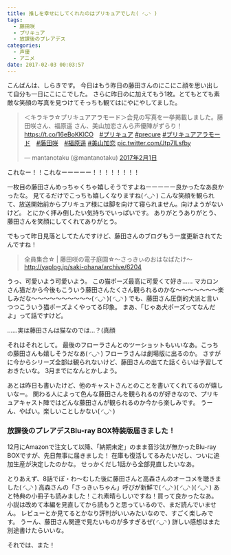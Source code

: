 ```yaml
---
title: 推しを幸せにしてくれたのはプリキュアでした( ◜◡◝ )
tags:
  - 藤田咲
  - プリキュア
  - 放課後のプレアデス
categories:
  - 声優
  - アニメ
date: 2017-02-03 00:03:57
---
```


こんばんは、しらきです。
今日はもう昨日の藤田さんのにこにこ顔を思い出して自分も一日にこにこでした。
さらに昨日のに加えてもう1枚。とてもとても素敵な笑顔の写真を見つけてそっちも観てはにやにやしてました。
<!-- more -->
<blockquote class="twitter-tweet" data-lang="ja"><p lang="ja" dir="ltr">＜キラキラ☆プリキュアアラモード＞会見の写真を一挙掲載しました。藤田咲さん、福原遥 さん、美山加恋さんら声優陣がずらり！ <a href="https://t.co/16eBoKKlCO">https://t.co/16eBoKKlCO</a>　<a href="https://twitter.com/hashtag/%E3%83%97%E3%83%AA%E3%82%AD%E3%83%A5%E3%82%A2?src=hash">#プリキュア</a> <a href="https://twitter.com/hashtag/precure?src=hash">#precure</a> <a href="https://twitter.com/hashtag/%E3%83%97%E3%83%AA%E3%82%AD%E3%83%A5%E3%82%A2%E3%82%A2%E3%83%A9%E3%83%A2%E3%83%BC%E3%83%89?src=hash">#プリキュアアラモード</a>　<a href="https://twitter.com/hashtag/%E8%97%A4%E7%94%B0%E5%92%B2?src=hash">#藤田咲</a>　<a href="https://twitter.com/hashtag/%E7%A6%8F%E5%8E%9F%E9%81%A5?src=hash">#福原遥</a> <a href="https://twitter.com/hashtag/%E7%BE%8E%E5%B1%B1%E5%8A%A0%E6%81%8B?src=hash">#美山加恋</a> <a href="https://t.co/Jtp7lLsfby">pic.twitter.com/Jtp7lLsfby</a></p>&mdash; mantanotaku (@mantanotaku) <a href="https://twitter.com/mantanotaku/status/826781742434357249">2017年2月1日</a></blockquote>
<script async src="//platform.twitter.com/widgets.js" charset="utf-8"></script>

これなー！！これなーーーーー！！！！！！！！

一枚目の藤田さんめっちゃくちゃ嬉しそうですよねーーーーー良かったなあ良かったな。
見てるだけでこっちも嬉しくなりますね( ◜◡◝ )
こんな笑顔を観られて、放送開始前からプリキュア様には脚を向けて寝られません。向けようがないけど。
とにかく拝み倒したい気持ちでいっぱいです。
ありがとうありがとう、藤田さんを笑顔にしてくれてありがとう。

でもって昨日見落としてたんですけど、藤田さんのブログもう一度更新されてたんですね！

> 全員集合☆ | 藤田咲の電子庭園☆～さっきぃのおはなばたけ～
> http://yaplog.jp/saki-ohana/archive/6204

うっ、可愛いよう可愛いよう。
この猫ポーズ最高に可愛くて好き……
マカロンさん猫だから今後もこういう藤田さんたくさん観られるのかな～～～～～～～楽しみだな～～～～～～～～～～( ◜◡◝ )( ◜◡◝ )
でも、藤田さん圧倒的犬派と言いつつこういう猫ポーズよくやってる印象。
まあ、「じゃあ犬ポーズってなんだよ」って話ですけど。

……実は藤田さんは猫なのでは…？(真顔

それはそれとして。
最後のフローラさんとのツーショットもいいなあ。こっちの藤田さんも嬉しそうだなあ( ◜◡◝ )
フローラさんは劇場版に出るのか。
さすがに今からシリーズ全部は観られないけど、藤田さんの出てた話くらいは予習しておきたいな。
3月までになんとかしよう。

あとは昨日も書いたけど、他のキャストさんとのことを書いてくれてるのが嬉しいなー。
関わる人によって色んな藤田さんを観られるのが好きなので、プリキュアキャスト陣ではどんな藤田さんが観られるのか今から楽しみです。
うーん、やばい。楽しいことしかない( ◜◡◝ )

### 放課後のプレアデスBlu-ray BOX特装版届きました！

12月にAmazonで注文して以降、「納期未定」のまま音沙汰が無かったBlu-ray BOXですが、先日無事に届きました！
在庫も復活してるみたいだし、ついに追加生産が決定したのかな。
せっかくだし1話から全部見直したいなあ。

とりあえず、8話でぽ・わ～むした後に藤田さんと高森さんのオーコメを聴きました( ◜◡◝ )
高森さんの「さっきぃちゃん」呼びが新鮮で( ◜◡◝ )( ◜◡◝ )( ◜◡◝ )
あと特典の小冊子も読みました！これ素晴らしいですね！買って良かったなあ。
小説は改めて本編を見直してから読もうと思っているので、まだ読んでいません。
レビューとか見てるとかなり評判がいいみたいなので、すごく楽しみです。
うーん、藤田さん関連で見たいものが多すぎるぜ( ◜◡◝ )
詳しい感想はまた別途書けたらいいな。

それでは、また！
